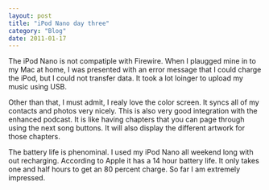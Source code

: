 ```yaml
---
layout: post
title: "iPod Nano day three"
category: "Blog"
date: 2011-01-17
---
```



The iPod Nano is not compatiple with Firewire. When I plaugged mine in to my Mac at home, I was presented with an error message that I could charge the iPod, but I could not transfer data. It took a lot loinger to upload my music using USB.

Other than that, I must admit, I realy love the color screen. It syncs all of my contacts and photos very nicely. This is also very good integration with the enhanced podcast. It is like having chapters that you can page through using the next song buttons. It will also display the different artwork for those chapters. 

The battery life is phenominal. I used my iPod Nano all weekend long with out recharging. According to Apple it has a 14 hour battery life. It only takes one and half hours to get an 80 percent charge. So far I am extremely impressed.